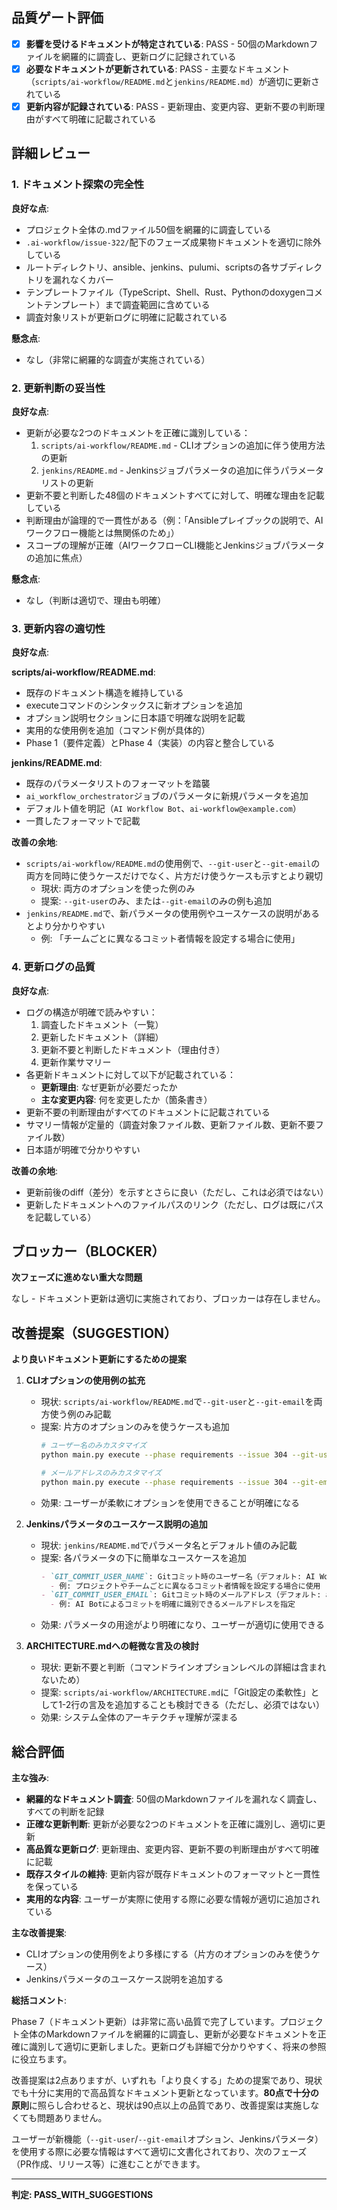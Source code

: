 ## 品質ゲート評価

- [x] **影響を受けるドキュメントが特定されている**: PASS - 50個のMarkdownファイルを網羅的に調査し、更新ログに記録されている
- [x] **必要なドキュメントが更新されている**: PASS - 主要なドキュメント（`scripts/ai-workflow/README.md`と`jenkins/README.md`）が適切に更新されている
- [x] **更新内容が記録されている**: PASS - 更新理由、変更内容、更新不要の判断理由がすべて明確に記載されている

## 詳細レビュー

### 1. ドキュメント探索の完全性

**良好な点**:
- プロジェクト全体の.mdファイル50個を網羅的に調査している
- `.ai-workflow/issue-322/`配下のフェーズ成果物ドキュメントを適切に除外している
- ルートディレクトリ、ansible、jenkins、pulumi、scriptsの各サブディレクトリを漏れなくカバー
- テンプレートファイル（TypeScript、Shell、Rust、Pythonのdoxygenコメントテンプレート）まで調査範囲に含めている
- 調査対象リストが更新ログに明確に記載されている

**懸念点**:
- なし（非常に網羅的な調査が実施されている）

### 2. 更新判断の妥当性

**良好な点**:
- 更新が必要な2つのドキュメントを正確に識別している：
  1. `scripts/ai-workflow/README.md` - CLIオプションの追加に伴う使用方法の更新
  2. `jenkins/README.md` - Jenkinsジョブパラメータの追加に伴うパラメータリストの更新
- 更新不要と判断した48個のドキュメントすべてに対して、明確な理由を記載している
- 判断理由が論理的で一貫性がある（例：「Ansibleプレイブックの説明で、AIワークフロー機能とは無関係のため」）
- スコープの理解が正確（AIワークフローCLI機能とJenkinsジョブパラメータの追加に焦点）

**懸念点**:
- なし（判断は適切で、理由も明確）

### 3. 更新内容の適切性

**良好な点**:

**scripts/ai-workflow/README.md**:
- 既存のドキュメント構造を維持している
- executeコマンドのシンタックスに新オプションを追加
- オプション説明セクションに日本語で明確な説明を記載
- 実用的な使用例を追加（コマンド例が具体的）
- Phase 1（要件定義）とPhase 4（実装）の内容と整合している

**jenkins/README.md**:
- 既存のパラメータリストのフォーマットを踏襲
- `ai_workflow_orchestrator`ジョブのパラメータに新規パラメータを追加
- デフォルト値を明記（`AI Workflow Bot`、`ai-workflow@example.com`）
- 一貫したフォーマットで記載

**改善の余地**:
- `scripts/ai-workflow/README.md`の使用例で、`--git-user`と`--git-email`の両方を同時に使うケースだけでなく、片方だけ使うケースも示すとより親切
  - 現状: 両方のオプションを使った例のみ
  - 提案: `--git-user`のみ、または`--git-email`のみの例も追加
- `jenkins/README.md`で、新パラメータの使用例やユースケースの説明があるとより分かりやすい
  - 例: 「チームごとに異なるコミット者情報を設定する場合に使用」

### 4. 更新ログの品質

**良好な点**:
- ログの構造が明確で読みやすい：
  1. 調査したドキュメント（一覧）
  2. 更新したドキュメント（詳細）
  3. 更新不要と判断したドキュメント（理由付き）
  4. 更新作業サマリー
- 各更新ドキュメントに対して以下が記載されている：
  - **更新理由**: なぜ更新が必要だったか
  - **主な変更内容**: 何を変更したか（箇条書き）
- 更新不要の判断理由がすべてのドキュメントに記載されている
- サマリー情報が定量的（調査対象ファイル数、更新ファイル数、更新不要ファイル数）
- 日本語が明確で分かりやすい

**改善の余地**:
- 更新前後のdiff（差分）を示すとさらに良い（ただし、これは必須ではない）
- 更新したドキュメントへのファイルパスのリンク（ただし、ログは既にパスを記載している）

## ブロッカー（BLOCKER）

**次フェーズに進めない重大な問題**

なし - ドキュメント更新は適切に実施されており、ブロッカーは存在しません。

## 改善提案（SUGGESTION）

**より良いドキュメント更新にするための提案**

1. **CLIオプションの使用例の拡充**
   - 現状: `scripts/ai-workflow/README.md`で`--git-user`と`--git-email`を両方使う例のみ記載
   - 提案: 片方のオプションのみを使うケースも追加
     ```bash
     # ユーザー名のみカスタマイズ
     python main.py execute --phase requirements --issue 304 --git-user "Custom User"
     
     # メールアドレスのみカスタマイズ
     python main.py execute --phase requirements --issue 304 --git-email "custom@example.com"
     ```
   - 効果: ユーザーが柔軟にオプションを使用できることが明確になる

2. **Jenkinsパラメータのユースケース説明の追加**
   - 現状: `jenkins/README.md`でパラメータ名とデフォルト値のみ記載
   - 提案: 各パラメータの下に簡単なユースケースを追加
     ```markdown
     - `GIT_COMMIT_USER_NAME`: Gitコミット時のユーザー名（デフォルト: AI Workflow Bot）
       - 例: プロジェクトやチームごとに異なるコミット者情報を設定する場合に使用
     - `GIT_COMMIT_USER_EMAIL`: Gitコミット時のメールアドレス（デフォルト: ai-workflow@example.com）
       - 例: AI Botによるコミットを明確に識別できるメールアドレスを指定
     ```
   - 効果: パラメータの用途がより明確になり、ユーザーが適切に使用できる

3. **ARCHITECTURE.mdへの軽微な言及の検討**
   - 現状: 更新不要と判断（コマンドラインオプションレベルの詳細は含まれないため）
   - 提案: `scripts/ai-workflow/ARCHITECTURE.md`に「Git設定の柔軟性」として1-2行の言及を追加することも検討できる（ただし、必須ではない）
   - 効果: システム全体のアーキテクチャ理解が深まる

## 総合評価

**主な強み**:
- **網羅的なドキュメント調査**: 50個のMarkdownファイルを漏れなく調査し、すべての判断を記録
- **正確な更新判断**: 更新が必要な2つのドキュメントを正確に識別し、適切に更新
- **高品質な更新ログ**: 更新理由、変更内容、更新不要の判断理由がすべて明確に記載
- **既存スタイルの維持**: 更新内容が既存ドキュメントのフォーマットと一貫性を保っている
- **実用的な内容**: ユーザーが実際に使用する際に必要な情報が適切に追加されている

**主な改善提案**:
- CLIオプションの使用例をより多様にする（片方のオプションのみを使うケース）
- Jenkinsパラメータのユースケース説明を追加する

**総括コメント**:

Phase 7（ドキュメント更新）は非常に高い品質で完了しています。プロジェクト全体のMarkdownファイルを網羅的に調査し、更新が必要なドキュメントを正確に識別して適切に更新しました。更新ログも詳細で分かりやすく、将来の参照に役立ちます。

改善提案は2点ありますが、いずれも「より良くする」ための提案であり、現状でも十分に実用的で高品質なドキュメント更新となっています。**80点で十分の原則**に照らし合わせると、現状は90点以上の品質であり、改善提案は実施しなくても問題ありません。

ユーザーが新機能（`--git-user`/`--git-email`オプション、Jenkinsパラメータ）を使用する際に必要な情報はすべて適切に文書化されており、次のフェーズ（PR作成、リリース等）に進むことができます。

---
**判定: PASS_WITH_SUGGESTIONS**